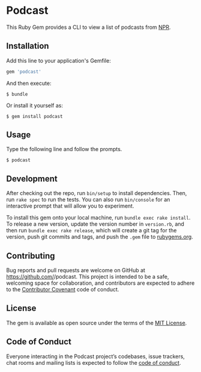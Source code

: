 # Podcast

This Ruby Gem provides a CLI to view a list of podcasts from [NPR](https://www.npr.org/podcasts/organizations/1).

## Installation

Add this line to your application's Gemfile:

```ruby
gem 'podcast'
```

And then execute:

    $ bundle

Or install it yourself as:

    $ gem install podcast

## Usage

Type the following line and follow the prompts.

    $ podcast

## Development

After checking out the repo, run `bin/setup` to install dependencies. Then, run `rake spec` to run the tests. You can also run `bin/console` for an interactive prompt that will allow you to experiment.

To install this gem onto your local machine, run `bundle exec rake install`. To release a new version, update the version number in `version.rb`, and then run `bundle exec rake release`, which will create a git tag for the version, push git commits and tags, and push the `.gem` file to [rubygems.org](https://rubygems.org).

## Contributing

Bug reports and pull requests are welcome on GitHub at https://github.com/<natedogg2090>/podcast. This project is intended to be a safe, welcoming space for collaboration, and contributors are expected to adhere to the [Contributor Covenant](http://contributor-covenant.org) code of conduct.

## License

The gem is available as open source under the terms of the [MIT License](https://opensource.org/licenses/MIT).

## Code of Conduct

Everyone interacting in the Podcast project’s codebases, issue trackers, chat rooms and mailing lists is expected to follow the [code of conduct](https://github.com/<natedogg2090>/podcast/blob/master/CODE_OF_CONDUCT.md).
